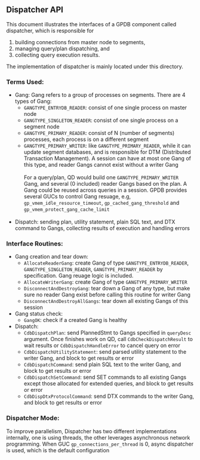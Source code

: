 ## Dispatcher API
This document illustrates the interfaces of a GPDB component called dispatcher, which is responsible for
1) building connections from master node to segments,
2) managing query/plan dispatching, and
3) collecting query execution results.

The implementation of dispatcher is mainly located under this directory.

### Terms Used:
* Gang: Gang refers to a group of processes on segments. There are 4 types of Gang:
	* `GANGTYPE_ENTRYDB_READER`: consist of one single process on master node
	* `GANGTYPE_SINGLETON_READER`: consist of one single process on a segment node
	* `GANGTYPE_PRIMARY_READER`: consist of N (number of segments) processes, each process is on a different segment
	* `GANGTYPE_PRIMARY_WRITER`: like `GANGTYPE_PRIMARY_READER`, while it can update segment databases, and is responsible for DTM (Distributed Transaction Management). A session can have at most one Gang of this type, and reader Gangs cannot exist without a writer Gang
<br><br>
For a query/plan, QD would build one `GANGTYPE_PRIMARY_WRITER` Gang, and several (0 included) reader Gangs based on the plan. A Gang could be reused across queries in a session. GPDB provides several GUCs to control Gang resuage, e.g, `gp_vmem_idle_resource_timeout`, `gp_cached_gang_threshold` and `gp_vmem_protect_gang_cache_limit`
<br><br>
* Dispatch: sending plan, utility statement, plain SQL text, and DTX command to Gangs, collecting results of execution and handling errors

### Interface Routines:
* Gang creation and tear down:
	* `AllocateReaderGang`: create Gang of type `GANGTYPE_ENTRYDB_READER`, `GANGTYPE_SINGLETON_READER`, `GANGTYPE_PRIMARY_READER` by specification. Gang reuage logic is included.
	* `AllocateWriterGang`: create Gang of type `GANGTYPE_PRIMARY_WRITER`
	* `DisconnectAndDestroyGang`: tear down a Gang of any type, but make sure no reader Gang exist before calling this routine for writer Gang
	* `DisconnectAndDestroyAllGangs`: tear down all existing Gangs of this session
* Gang status check:
	* `GangOK`: check if a created Gang is healthy
* Dispatch:
	* `CdbDispatchPlan`: send PlannedStmt to Gangs specified in `queryDesc` argument. Once finishes work on QD, call `CdbCheckDispatchResult` to wait results or `CdbDispatchHandleError` to cancel query on error
	* `CdbDispatchUtilityStatement`: send parsed utility statement to the writer Gang, and block to get results or error
	* `CdbDispatchCommand`: send plain SQL text to the writer Gang, and block to get results or error
	* `CdbDispatchSetCommand`: send SET commands to all existing Gangs except those allocated for extended queries, and block to get results or error
	* `CdbDispDtxProtocolCommand`: send DTX commands to the writer Gang, and block to get results or error
	
### Dispatcher Mode:
To improve parallelism, Dispatcher has two different implementations internally, one is using threads, the other leverages asynchronous network programming. When GUC `gp_connections_per_thread` is 0, async dispatcher is used, which is the default configuration
